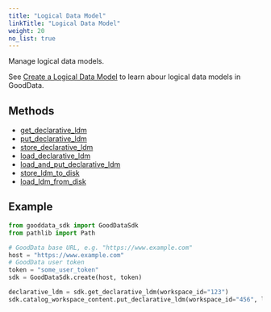 ```yaml
---
title: "Logical Data Model"
linkTitle: "Logical Data Model"
weight: 20
no_list: true
---
```


Manage logical data models.

See [Create a Logical Data Model](https://www.gooddata.com/docs/cloud/model-data/create-ldm/) to learn abour logical data models in GoodData.

## Methods

* [get_declarative_ldm](./get_declarative_ldm/)
* [put_declarative_ldm](./put_declarative_ldm/)
* [store_declarative_ldm](./store_declarative_ldm/)
* [load_declarative_ldm](./load_declarative_ldm/)
* [load_and_put_declarative_ldm](./load_and_put_declarative_ldm/)
* [store_ldm_to_disk](./store_ldm_to_disk/)
* [load_ldm_from_disk](./load_ldm_from_disk/)

## Example

```python
from gooddata_sdk import GoodDataSdk
from pathlib import Path

# GoodData base URL, e.g. "https://www.example.com"
host = "https://www.example.com"
# GoodData user token
token = "some_user_token"
sdk = GoodDataSdk.create(host, token)

declarative_ldm = sdk.get_declarative_ldm(workspace_id="123")
sdk.catalog_workspace_content.put_declarative_ldm(workspace_id="456", ldm=logical_model)
```
